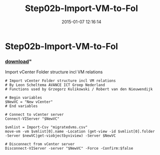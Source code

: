 ﻿---
pid:            5665
parent:         0
children:       
poster:         Leon Scheltema
title:          Step02b-Import-VM-to-Fol
date:           2015-01-07 12:16:14
format:         posh
---

# Step02b-Import-VM-to-Fol

### [download](5665.ps1)"

Import vCenter Folder structure incl VM relations

```posh
# Import vCenter Folder structure incl VM relations
# By Leon Scheltema AVANCE ICT Groep Nederland
# Functions used by Grzegorz Kulikowski / Robert van den Nieuwendijk

# Begin variables
$NewVC = "New vCenter"
# End variables

# Connect to vCenter server
Connect-VIServer "$NewVC"

$vmlist = Import-Csv "migratedvms.csv"
move-vm -vm $vmlist[0].name -Location (get-view -id $vmlist[0].folder -Server $newVC|get-viobjectbyviview) -Server $NewVC

# Disconnect from vCenter server
Disconnect-VIServer -server "$NewVC" -Force -Confirm:$false
```
